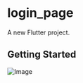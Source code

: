 # login_page

A new Flutter project.

## Getting Started

![Image](https://github.com/user-attachments/assets/0dc0d5a4-805a-45d3-87d5-4457139b8e7b)

